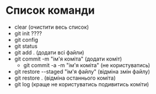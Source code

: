 # Список команди

- clear (очистити весь список)
- git init ????
- git config
- git status
- git add . (додати всі файли)
- git commit -m "ім'я коміта" (додати коміт)
  - git commit -a -m "ім'я коміта" (не користуватись)
- git restore --staged "ім'я файлу" (відміна змін файлу)
- git restore . (відміна останнього коміта)
- git log (краще не користуватись подивитись коміти)
